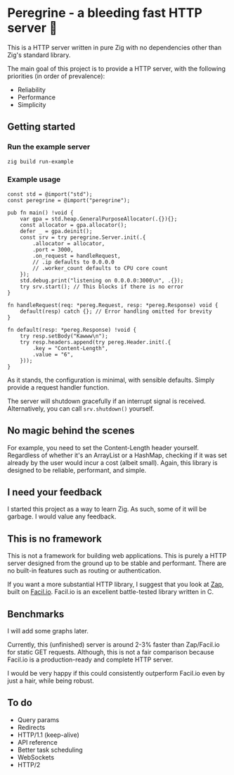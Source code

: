 # Peregrine - a bleeding fast HTTP server 🦅
This is a HTTP server written in pure Zig with no dependencies other than Zig's standard library.

The main goal of this project is to provide a HTTP server, with the following priorities (in order of prevalence):
- Reliability
- Performance
- Simplicity

## Getting started

### Run the example server
```bash
zig build run-example
```

### Example usage
```zig
const std = @import("std");
const peregrine = @import("peregrine");

pub fn main() !void {
    var gpa = std.heap.GeneralPurposeAllocator(.{}){};
    const allocator = gpa.allocator();
    defer _ = gpa.deinit();
    const srv = try peregrine.Server.init(.{
        .allocator = allocator,
        .port = 3000,
        .on_request = handleRequest,
        // .ip defaults to 0.0.0.0
        // .worker_count defaults to CPU core count
    });
    std.debug.print("listening on 0.0.0.0:3000\n", .{});
    try srv.start(); // This blocks if there is no error
}

fn handleRequest(req: *pereg.Request, resp: *pereg.Response) void {
    default(resp) catch {}; // Error handling omitted for brevity
}

fn default(resp: *pereg.Response) !void {
    try resp.setBody("Kawww\n");
    try resp.headers.append(try pereg.Header.init(.{
        .key = "Content-Length",
        .value = "6",
    }));
}
```

As it stands, the configuration is minimal, with sensible defaults. Simply provide a request handler function.

The server will shutdown gracefully if an interrupt signal is received. Alternatively, you can call `srv.shutdown()` yourself.

## No magic behind the scenes
For example, you need to set the Content-Length header yourself. Regardless of whether it's an ArrayList or a HashMap, checking if it was set already by the user would incur a cost (albeit small). Again, this library is designed to be reliable, performant, and simple.

## I need your feedback
I started this project as a way to learn Zig. As such, some of it will be garbage. I would value any feedback.

## This is no framework
This is not a framework for building web applications. This is purely a HTTP server designed from the ground up to be stable and performant. There are no built-in features such as routing or authentication.

If you want a more substantial HTTP library, I suggest that you look at [Zap](https://github.com/zigzap/zap), built on [Facil.io](http://facil.io). Facil.io is an excellent battle-tested library written in C.

## Benchmarks
I will add some graphs later.

Currently, this (unfinished) server is around 2-3% faster than Zap/Facil.io for static GET requests. Although, this is not a fair comparison because Facil.io is a production-ready and complete HTTP server.

I would be very happy if this could consistently outperform Facil.io even by just a hair, while being robust.

## To do
- Query params
- Redirects
- HTTP/1.1 (keep-alive)
- API reference
- Better task scheduling
- WebSockets
- HTTP/2
